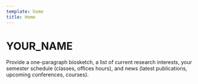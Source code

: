 ```yaml
---
template: home
title: Home
---
```


# YOUR_NAME

Provide a one-paragraph biosketch, a list of current research interests, your semester schedule (classes, offices hours), and news (latest publications, upcoming conferences, courses).